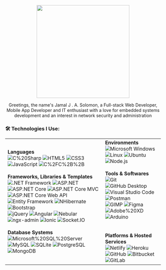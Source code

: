 <div align="center">
 <img src="https://media.giphy.com/media/QTfX9Ejfra3ZmNxh6B/giphy.gif" width="300"/>
 <p>
   Greetings, the name's Jamal J . A. Solomon, a Full-stack Web Developer, Mobile App Developer and IT enthusiast with a love for embedded systems development and an interest in network security and administration
 </p>
</div>

<h3> 🛠  Technologies I Use:</h2>
<table>
 <tr>
  <td>
   <b>Languages</b>
   <br/>
   <img alt="C%20Sharp" src="https://img.shields.io/badge/-C%20Sharp-789f69?logo=C%20Sharp">
   <img alt="HTML5" src="https://img.shields.io/badge/-HTML5-white?logo=HTML5">
   <img alt="CSS3" src="https://img.shields.io/badge/-CSS3-blue?logo=CSS3">
   <img alt="JavaScript" src="https://img.shields.io/badge/-JavaScript-black?logo=JavaScript">
<!--    <img alt="SASS" src="https://img.shields.io/badge/-SASS-white?logo=SASS"> -->
<!--    <img alt="PHP" src="https://img.shields.io/badge/-PHP-white?logo=PHP"> -->
   <img alt="C%2FC%2B%2B" src="https://img.shields.io/badge/-C%2FC%2B%2B-blue?logo=C%2B%2B">
   <br/>
   <br/>
   <b>Frameworks, Libraries & Templates</b>
   <br/>
   <img alt=".NET Framework" src="https://img.shields.io/badge/-.NET%20Framework-blueviolet?logo=.NET">
   <img alt="ASP.NET" src="https://img.shields.io/badge/-ASP.NET-blueviolet">
   <img alt="ASP.NET Core" src="https://img.shields.io/badge/-ASP.NET%20Core-blueviolet">
   <img alt="ASP.NET Core MVC" src="https://img.shields.io/badge/-ASP.NET%20Core%20MVC-blueviolet">
   <br/>
   <img alt="ASP.NET Core Web API" src="https://img.shields.io/badge/-ASP.NET%20Core%20Web%20API-blueviolet">
   <img alt="Entity Framework" src="https://img.shields.io/badge/-Entity%20Framework-white">
   <img alt="NHibernate" src="https://img.shields.io/badge/-NHibernate-white">
   <img alt="Bootstrap" src="https://img.shields.io/badge/-Bootstrap-white?logo=Bootstrap">
   <br/>
   <img alt="jQuery" src="https://img.shields.io/badge/-jQuery-blue?logo=jQuery">
   <img alt="Angular" src="https://img.shields.io/badge/-Angular-crimson?logo=Angular">
   <img alt="Nebular" src="https://img.shields.io/badge/-Nebular-52cbdf">
   <img alt="ngx-admin" src="https://img.shields.io/badge/-ngx--admin-52cbdf">
   <img alt="Ionic" src="https://img.shields.io/badge/-ionic-white?logo=Ionic">
   <img alt="Socket.IO" src="https://img.shields.io/badge/-Socket.IO-black?logo=Socket.io">
<!--    <img alt="React" src="https://img.shields.io/badge/-React-white?logo=React"> -->
   <br/>
   <br/>
   <b>Database Systems</b>
   <br/>
   <img alt="Microsoft%20SQL%20Server" src="https://img.shields.io/badge/-Microsoft%20SQL%20Server-crimson?logo=Microsoft%20SQL%20Server">
   <img alt="MySQL" src="https://img.shields.io/badge/-MySQL-white?logo=MySQL">
   <img alt="SQLite" src="https://img.shields.io/badge/-SQLite-004b74?logo=SQLite">
   <img alt="PostgreSQL" src="https://img.shields.io/badge/-PostgreSQL-white?logo=PostgreSQL">
   <img alt="MongoDB" src="https://img.shields.io/badge/-MongoDB-white?logo=MongoDB">
   <br/>
  </td>
  <td>
   <b>Environments</b>
   <br/>
   <img alt="Microsoft Windows" src="https://img.shields.io/badge/-Microsoft%20Windows-blue?logo=Windows">
   <img alt="Linux" src="https://img.shields.io/badge/-Linux-black?logo=Linux">
   <img alt="Ubuntu" src="https://img.shields.io/badge/-Ubuntu-white?logo=Ubuntu">
   <img alt="Node.js" src="https://img.shields.io/badge/-Node.js-white?logo=Node.js">
<!--    <img alt="" src=""> -->
<!--    <img alt="" src=""> -->
   <br/>
   <br/>
   <b>Tools & Softwares</b>
   <br/>
   <img alt="Git" src="https://img.shields.io/badge/-Git-white?logo=Git">
   <img alt="GitHub Desktop" src="https://img.shields.io/badge/-GitHub%20Desktop-blueviolet?logo=GitHub">
   <img alt="Visual Studio Code" src="https://img.shields.io/badge/-Visual%20Studio%20Code-blue?logo=Visual%20Studio%20Code">
   <img alt="Postman" src="https://img.shields.io/badge/-Postman-white?logo=Postman">
   <br/>
   <img alt="GIMP" src="https://img.shields.io/badge/-GIMP-555555?logo=GIMP">
   <img alt="Figma" src="https://img.shields.io/badge/-Figma-white?logo=Figma">
   <img alt="Adobe%20XD" src="https://img.shields.io/badge/-Adobe%20XD-purple?logo=Adobe%20XD">
   <img alt="Arduino" src="https://img.shields.io/badge/-Arduino-white?logo=Arduino">
<!--    <img alt="" src=""> -->
<!--    <img alt="" src=""> -->
   <br/>
   <br/>
   <br/>
   <b>Platforms & Hosted Services</b>
   <br/>
   <img alt="Netlify" src="https://img.shields.io/badge/-Netlify-black?logo=Netlify">
   <img alt="Heroku" src="https://img.shields.io/badge/-Heroku-blueviolet?logo=Heroku">
   <img alt="GitHub" src="https://img.shields.io/badge/-GitHub-blueviolet?logo=GitHub">
   <img alt="Bitbucket" src="https://img.shields.io/badge/-Bitbucket-blue?logo=Bitbucket">
   <img alt="GitLab" src="https://img.shields.io/badge/-GitLab-white?logo=GitLab">
   <br/>
  </td>
 </tr>
</table>
   

   
<!-- 

### 🔥 &nbsp; My Stats :
[![GitHub Streak](http://github-readme-streak-stats.herokuapp.com?user=jaysolo&theme=dark&background=000000)](https://git.io/streak-stats)     [![Top Langs](https://github-readme-stats.vercel.app/api/top-langs/?username=jaysolo&layout=compact&theme=vision-friendly-dark)](https://github.com/anuraghazra/github-readme-stats)

 -->

<!--
**jaySolo/jaysolo** is a ✨ _special_ ✨ repository because its `README.md` (this file) appears on your GitHub profile.

Here are some ideas to get you started:

- 🔭 I’m currently working on ...
- 🌱 I’m currently learning ...
- 👯 I’m looking to collaborate on ...
- 🤔 I’m looking for help with ...
- 💬 Ask me about ...
- 📫 How to reach me: ...
- 😄 Pronouns: ...
- ⚡ Fun fact: ...
-->
